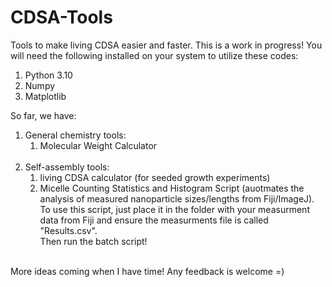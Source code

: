 # CDSA-Tools
Tools to make living CDSA easier and faster. This is a work in progress!
You will need the following installed on your system to utilize these codes:
<ol>
  <li>Python 3.10</li>
  <li>Numpy</li>
  <li>Matplotlib</li>
</ol>
So far, we have:
<br>
<ol>
  <li>General chemistry tools:
    <ol>
      <li>Molecular Weight Calculator</li>
    </ol>
  </li>
<br>
  <li>Self-assembly tools:
    <ol>
      <li>living CDSA calculator (for seeded growth experiments)</li>
      <li>Micelle Counting Statistics and Histogram Script (auotmates the analysis of measured nanoparticle sizes/lengths from Fiji/ImageJ).
          <br>To use this script, just place it in the folder with your measurment data from Fiji and ensure the measurments file is called "Results.csv".<br>
          Then run the batch script!</li>
    </ol>
  </li>
</ol>
<br>
More ideas coming when I have time! Any feedback is welcome =)
